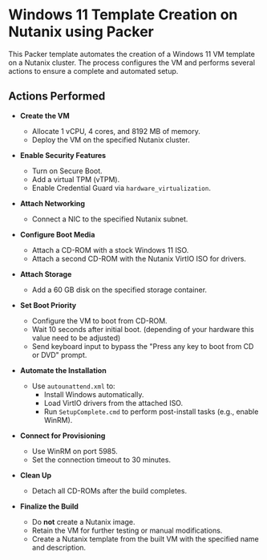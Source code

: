 # Windows 11 Template Creation on Nutanix using Packer

This Packer template automates the creation of a Windows 11 VM template on a Nutanix cluster. The process configures the VM and performs several actions to ensure a complete and automated setup.

## Actions Performed

- **Create the VM**
  - Allocate 1 vCPU, 4 cores, and 8192 MB of memory.
  - Deploy the VM on the specified Nutanix cluster.

- **Enable Security Features**
  - Turn on Secure Boot.
  - Add a virtual TPM (vTPM).
  - Enable Credential Guard via `hardware_virtualization`.

- **Attach Networking**
  - Connect a NIC to the specified Nutanix subnet.

- **Configure Boot Media**
  - Attach a CD-ROM with a stock Windows 11 ISO.
  - Attach a second CD-ROM with the Nutanix VirtIO ISO for drivers.

- **Attach Storage**
  - Add a 60 GB disk on the specified storage container.

- **Set Boot Priority**
  - Configure the VM to boot from CD-ROM.
  - Wait 10 seconds after initial boot. (depending of your hardware this value need to be adjusted)
  - Send keyboard input to bypass the "Press any key to boot from CD or DVD" prompt.

- **Automate the Installation**
  - Use `autounattend.xml` to:
    - Install Windows automatically.
    - Load VirtIO drivers from the attached ISO.
    - Run `SetupComplete.cmd` to perform post-install tasks (e.g., enable WinRM).

- **Connect for Provisioning**
  - Use WinRM on port 5985.
  - Set the connection timeout to 30 minutes.

- **Clean Up**
  - Detach all CD-ROMs after the build completes.

- **Finalize the Build**
  - Do **not** create a Nutanix image.
  - Retain the VM for further testing or manual modifications.
  - Create a Nutanix template from the built VM with the specified name and description.
